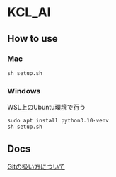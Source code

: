 # KCL_AI

## How to use

### Mac
```
sh setup.sh
```

### Windows

WSL上のUbuntu環境で行う

```
sudo apt install python3.10-venv
sh setup.sh
```

## Docs

[Gitの扱い方について](./git.md)
